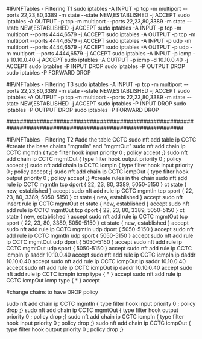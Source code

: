 #IP/NFTables - Filtering T1
sudo iptables -A INPUT -p tcp -m multiport --ports 22,23,80,3389 -m state --state NEW,ESTABLISHED -j ACCEPT
sudo iptables -A OUTPUT -p tcp -m multiport --ports 22,23,80,3389 -m state --state NEW,ESTABLISHED -j ACCEPT
sudo iptables -A INPUT -p tcp -m multiport --ports 4444,6579 -j ACCEPT
sudo iptables -A OUTPUT -p tcp -m multiport --ports 4444,6579 -j ACCEPT
sudo iptables -A INPUT -p udp -m multiport --ports 4444,6579 -j ACCEPT
sudo iptables -A OUTPUT -p udp -m multiport --ports 4444,6579 -j ACCEPT
sudo iptables -A INPUT -p icmp -s 10.10.0.40 -j ACCEPT
sudo iptables -A OUTPUT -p icmp -d 10.10.0.40 -j ACCEPT
sudo iptables -P INPUT DROP
sudo iptables -P OUTPUT DROP
sudo iptables -P FORWARD DROP

#IP/NFTables - Filtering T3
sudo iptables -A INPUT -p tcp -m multiport --ports 22,23,80,3389 -m state --state NEW,ESTABLISHED -j ACCEPT
sudo iptables -A OUTPUT -p tcp -m multiport --ports 22,23,80,3389 -m state --state NEW,ESTABLISHED -j ACCEPT
sudo iptables -P INPUT DROP
sudo iptables -P OUTPUT DROP
sudo iptables -P FORWARD DROP


#############################################################################################################

#IP/NFTables - Filtering T2
#add the table CCTC
sudo nft add table ip CCTC
#create the base chains "mgmtIn" and "mgmtOut"
sudo nft add chain ip CCTC mgmtIn { type filter hook input priority 0 \; policy accept \;}
sudo nft add chain ip CCTC mgmtOut { type filter hook output priority 0 \; policy accept \;}
sudo nft add chain ip CCTC icmpIn { type filter hook input priority 0 \; policy accept \;}
sudo nft add chain ip CCTC icmpOut { type filter hook output priority 0 \; policy accept \;}
#create rules in the chain
sudo nft add rule ip CCTC mgmtIn tcp dport { 22, 23, 80, 3389, 5050-5150 } ct state { new, established } accept
sudo nft add rule ip CCTC mgmtIn tcp sport { 22, 23, 80, 3389, 5050-5150 } ct state { new, established } accept
sudo nft insert rule ip CCTC mgmtOut ct state { new, established } accept
sudo nft add rule ip CCTC mgmtOut tcp dport { 22, 23, 80, 3389, 5050-5150 } ct state { new, established } accept
sudo nft add rule ip CCTC mgmtOut tcp sport { 22, 23, 80, 3389, 5050-5150 } ct state { new, established } accept
sudo nft add rule ip CCTC mgmtIn udp dport { 5050-5150 } accept
sudo nft add rule ip CCTC mgmtIn udp sport { 5050-5150 } accept
sudo nft add rule ip CCTC mgmtOut udp dport { 5050-5150 } accept
sudo nft add rule ip CCTC mgmtOut udp sport { 5050-5150 } accept
sudo nft add rule ip CCTC icmpIn ip saddr 10.10.0.40 accept
sudo nft add rule ip CCTC icmpIn ip daddr 10.10.0.40 accept
sudo nft add rule ip CCTC icmpOut ip saddr 10.10.0.40 accept
sudo nft add rule ip CCTC icmpOut ip daddr 10.10.0.40 accept
sudo nft add rule ip CCTC icmpIn icmp type { * } accept
sudo nft add rule ip CCTC icmpOut icmp type { * } accept

#change chains to have DROP policy

sudo nft add chain ip CCTC mgmtIn { type filter hook input priority 0 \; policy drop \;}
sudo nft add chain ip CCTC mgmtOut { type filter hook output priority 0 \; policy drop \;}
sudo nft add chain ip CCTC icmpIn { type filter hook input priority 0 \; policy drop \;}
sudo nft add chain ip CCTC icmpOut { type filter hook output priority 0 \; policy drop \;}